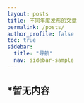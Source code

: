 ```yaml
---
layout: posts
title: 不同年度发布的文章
permalink: /posts/
author_profile: false
toc: true
sidebar:
  title: "导航"
  nav: sidebar-sample
---
```

## *暂无内容
